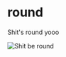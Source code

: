 # round
Shit's round yooo

![Shit be round](https://media.tenor.com/UKMYgETUzmMAAAAi/kstr-kochstrasse.gif)
